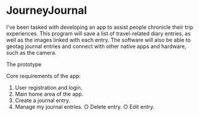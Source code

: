 # JourneyJournal

I've been tasked with developing an app to assist people chronicle their trip experiences. This program will save a list of travel-related diary entries, as well as the images linked with each entry. The software will also be able to geotag journal entries and connect with other native apps and hardware, such as the camera.


The prototype

Core requirements of the app:
1. User registration and login.
2. Main home area of the app.
3. Create a journal entry.
4. Manage my journal entries.
   ○ Delete entry.
   ○ Edit entry.
